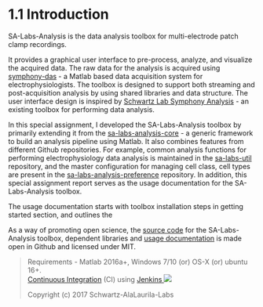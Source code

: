 # 1.1 Introduction

SA-Labs-Analysis is the data analysis toolbox for multi-electrode patch clamp recordings. 



It provides a graphical user interface to pre-process, analyze, and visualize the acquired data. The raw data for the analysis is acquired using [symphony-das](http://symphony-das.github.io/) - a Matlab based data acquisition system for electrophysiologists. The toolbox is designed to support both streaming and post-acquisition analysis by using shared libraries and data structure. The user interface design is inspired by [Schwartz Lab Symphony Analysis](https://github.com/SchwartzNU/SymphonyAnalysis) - an existing toolbox for performing data analysis. 

In this special assignment, I developed the SA-Labs-Analysis toolbox by primarily extending it from the [sa-labs-analysis-core](https://github.com/Schwartz-AlaLaurila-Labs/sa-labs-analysis-core) - a generic framework to build an analysis pipeline using Matlab. It also combines features from different Github repositories. For example, common analysis functions for performing electrophysiology data analysis is maintained in the [sa-labs-util](https://github.com/Schwartz-AlaLaurila-Labs/sa-labs-util.git) repository, and the master configuration for managing cell class, cell types are present in the [sa-labs-analysis-preference](https://github.com/Schwartz-AlaLaurila-Labs/sa-labs-analysis-preference.git) repository. In addition, this special assignment report serves as the usage documentation for the SA-Labs-Analysis toolbox.

The usage documentation starts with toolbox installation steps in getting started section, and outlines the

As a way of promoting open science, the [source code](https://github.com/Schwartz-AlaLaurila-Labs/sa-labs-analysis) for the SA-Labs-Analysis toolbox, dependent libraries and [usage documentation](https://github.com/Schwartz-AlaLaurila-Labs/sa-labs-analysis-docs) is made open in Github and licensed under MIT. 

> Requirements - Matlab 2016a+, Windows 7/10 \(or\) OS-X \(or\) ubuntu 16+.  
>  [Continuous Integration](https://www.thoughtworks.com/continuous-integration) \(CI\) using [Jenkins ![](https://build.nbe.aalto.fi/buildStatus/icon?job=validateSALabsAnalysisCore)](https://build.nbe.aalto.fi/job/validateSALabsAnalysisCore/)
>
> Copyright \(c\) 2017 Schwartz-AlaLaurila-Labs



